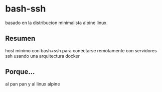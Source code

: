 # bash-ssh
basado en la distribucion minimalista alpine linux.

## Resumen
host minimo con bash+ssh para conectarse remotamente con servidores ssh usando una arquitectura docker

## Porque...
al pan pan
y al linux alpine
